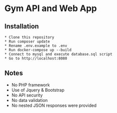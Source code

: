 # Gym API and Web App

## Installation
````
* Clone this repository
* Run composer update
* Rename .env.example to .env
* Run docker-compose up --build
* Connect to mysql and execute database.sql script
* Go to http://localhost:8080
````

## Notes

* No PHP framework
* Use of Jquery & Bootstrap
* No API security
* No data validation
* No nested JSON responses were provided 
